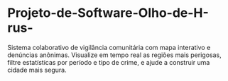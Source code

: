 # Projeto-de-Software-Olho-de-H-rus-
Sistema colaborativo de vigilância comunitária com mapa interativo e denúncias anônimas. Visualize em tempo real as regiões mais perigosas, filtre estatísticas por período e tipo de crime, e ajude a construir uma cidade mais segura.

